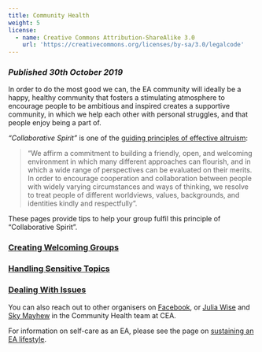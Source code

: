 ```yaml
---
title: Community Health
weight: 5
license:
  - name: Creative Commons Attribution-ShareAlike 3.0
    url: 'https://creativecommons.org/licenses/by-sa/3.0/legalcode'
---
```

### _Published 30th October 2019_

In order to do the most good we can, the EA community will ideally be a happy, healthy community that fosters a stimulating atmosphere to encourage people to be ambitious and inspired creates a supportive community, in which we help each other with personal struggles, 
and that people enjoy being a part of. 

_“Collaborative Spirit”_ is one of the <a target="_blank" href="https://www.centreforeffectivealtruism.org/ceas-guiding-principles">guiding principles of effective altruism</a>:

> “We affirm a commitment to building a friendly, open, and welcoming environment in which many different approaches can flourish, and in which a wide range of perspectives can be evaluated on their merits. In order to encourage cooperation and collaboration between people with widely varying circumstances and ways of thinking, we resolve to treat people of different worldviews, values, backgrounds, and identities kindly and respectfully”.

These pages provide tips to help your group fulfil this principle of “Collaborative Spirit”.

### [Creating Welcoming Groups](/tips/articles/welcoming/)
### [Handling Sensitive Topics](/tips/articles/sensitive-topics/)
### [Dealing With Issues](/tips/articles/issues/)

You can also reach out to other organisers on <a target="_blank" href="https://www.facebook.com/groups/956362287803174/">Facebook</a>, or <a target="_blank" href="mailto:julia.wise@centreforeffectivealtruism.org">Julia Wise</a> and <a target="_blank" href="mailto:sky@centreforeffectivealtruism.org">Sky Mayhew</a> in the Community Health team at CEA.

For information on self-care as an EA, please see the page on <a target="_blank" href="/learn/life/">sustaining an EA lifestyle</a>.
